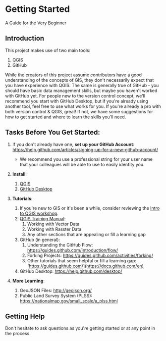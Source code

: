 # Getting Started
A Guide for the Very Beginner

## Introduction
This project makes use of two main tools:

1. QGIS
1. GitHub

While the creators of this project assume contributors have a good understanding of the concepts of GIS, they don't necessarily expect that you have experience with QGIS.  The same is generally true of GitHub - you should have basic data management skills, but maybe you haven't worked with GitHub yet.  For people new to the version control concept, we'll recommend you start with GitHub Desktop, but if you're already using another tool, feel free to use what works for you.  If you're already a pro with both version control & QGIS, great!  If not, we have some suggestions for how to get started and where to learn the skills you'll need.

## Tasks Before You Get Started:
1. If you don't already have one, __set up your GitHub Account__:  https://help.github.com/articles/signing-up-for-a-new-github-account/ 
   * We recommend you use a professional string for your user name that your colleagues will be able to use to easily idenfity you.

1. __Install__:
   1. [QGIS](http://qgis.org) 
   1. [GitHub Desktop](https://desktop.github.com/)

1. __Tutorials__:
   1. If you're new to GIS or it's been a while, consider reviewing the [Intro to QGIS workshop](https://github.com/MicheleTobias/Intro-to-Desktop-GIS-with-QGIS).
   1. [QGIS Training Manual](https://docs.qgis.org/3.22/en/docs/user_manual/):
      1. Working with Vector Data
      2. Working with Rasster Data
      3. Any other sections that are appealing or fill a learning gap
   1. GitHub (in general):  
      1. Understanding the GitHub Flow: https://guides.github.com/introduction/flow/
	  1. Forking Projects: https://guides.github.com/activities/forking/
      2. Other tutorials that seem helpful or fill a learning gap: [https://guides.github.com/](https://docs.github.com/en)
   1. GitHub Desktop: https://help.github.com/desktop/

1. __More Learning__:
   1. GeoJSON Files: http://geojson.org/
   1. Public Land Survey System (PLSS): https://nationalmap.gov/small_scale/a_plss.html
   
## Getting Help
Don't hesitate to ask questions as you're getting started or at any point in the process.   
